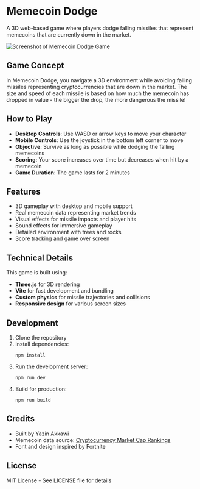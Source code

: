# Memecoin Dodge

A 3D web-based game where players dodge falling missiles that represent memecoins that are currently down in the market.

![Screenshot of Memecoin Dodge Game](screenshot.png)

## Game Concept

In Memecoin Dodge, you navigate a 3D environment while avoiding falling missiles representing cryptocurrencies that are down in the market. The size and speed of each missile is based on how much the memecoin has dropped in value - the bigger the drop, the more dangerous the missile!

## How to Play

- **Desktop Controls**: Use WASD or arrow keys to move your character
- **Mobile Controls**: Use the joystick in the bottom left corner to move
- **Objective**: Survive as long as possible while dodging the falling memecoins
- **Scoring**: Your score increases over time but decreases when hit by a memecoin
- **Game Duration**: The game lasts for 2 minutes

## Features

- 3D gameplay with desktop and mobile support
- Real memecoin data representing market trends
- Visual effects for missile impacts and player hits
- Sound effects for immersive gameplay
- Detailed environment with trees and rocks
- Score tracking and game over screen

## Technical Details

This game is built using:

- **Three.js** for 3D rendering
- **Vite** for fast development and bundling
- **Custom physics** for missile trajectories and collisions
- **Responsive design** for various screen sizes

## Development

1. Clone the repository
2. Install dependencies:
   ```
   npm install
   ```
3. Run the development server:
   ```
   npm run dev
   ```
4. Build for production:
   ```
   npm run build
   ```

## Credits

- Built by Yazin Akkawi
- Memecoin data source: [Cryptocurrency Market Cap Rankings](https://coinmarketcap.com)
- Font and design inspired by Fortnite

## License

MIT License - See LICENSE file for details 